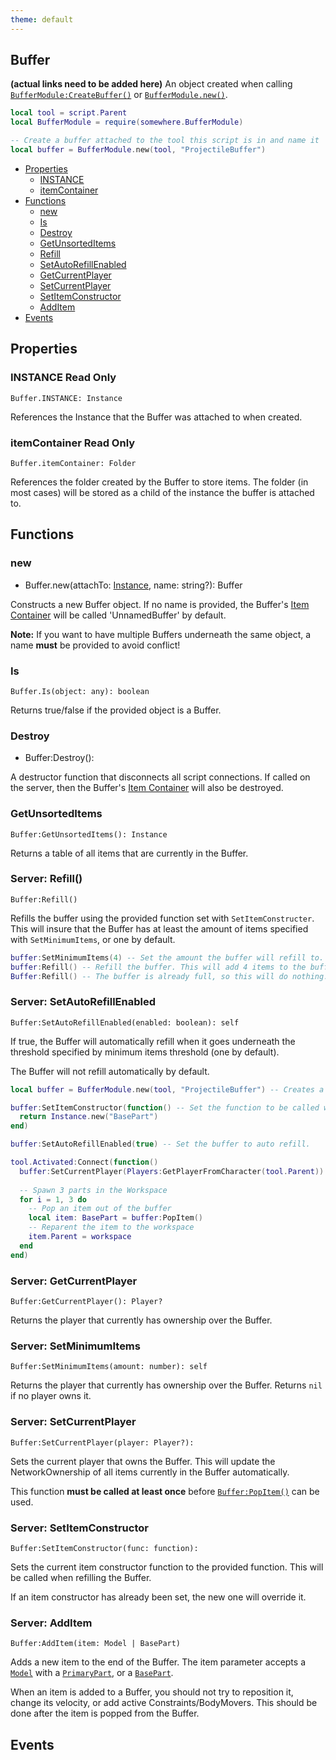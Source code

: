 ```yaml
---
theme: default
---
```


## Buffer

**(actual links need to be added here)**
An object created when calling [`BufferModule:CreateBuffer()`](/BufferModule#CreateBuffer) or [`BufferModule.new()`](/BufferModule#CreateBuffer).

```lua
local tool = script.Parent
local BufferModule = require(somewhere.BufferModule)

-- Create a buffer attached to the tool this script is in and name it 'Projectile Buffer'
local buffer = BufferModule.new(tool, "ProjectileBuffer")
```

- [Properties](#properties)
  - [INSTANCE](#instance-read-only)
  - [itemContainer](#instance-read-only)
- [Functions](#functions)
  - [new](#new)
  - [Is](#is)
  - [Destroy](#destroy)
  - [GetUnsortedItems](#getunsorteditems)
  - [Refill](#server-refill)
  - [SetAutoRefillEnabled](#server-setautorefillenabled)
  - [GetCurrentPlayer](#server-getcurrentplayer)
  - [SetCurrentPlayer](#server-setcurrentplayer)
  - [SetItemConstructor](#server-setitemconstructor)
  - [AddItem](#server-additem)
- [Events](#events)

## Properties

### INSTANCE <span class="read-only-tag">Read Only</span>
`Buffer.INSTANCE: Instance`

References the Instance that the Buffer was attached to when created.

### itemContainer <span class="read-only-tag">Read Only</span>
`Buffer.itemContainer: Folder`

References the folder created by the Buffer to store items. The folder (in most cases) will be stored as a child of the instance the buffer is attached to.

## Functions

### new
- Buffer.new(attachTo: [Instance](https://developer.roblox.com/api-reference/class/Instance), name: string?): Buffer

Constructs a new Buffer object. If no name is provided, the Buffer's [Item Container](#itemcontainer) will be called 'UnnamedBuffer' by default.

**Note:** If you want to have multiple Buffers underneath the same object, a name **must** be provided to avoid conflict!

### Is
`Buffer.Is(object: any): boolean`

Returns true/false if the provided object is a Buffer. 

### Destroy
- Buffer:Destroy():

A destructor function that disconnects all script connections. If called on the server, then the Buffer's [Item Container](#itemcontainer) will also be destroyed.

### GetUnsortedItems

`Buffer:GetUnsortedItems(): Instance`

Returns a table of all items that are currently in the Buffer. 

### <span class="server-prefix">Server:</span> Refill()
`Buffer:Refill()`

Refills the buffer using the provided function set with `SetItemConstructer`. This will insure that the Buffer has at least the amount of items specified with `SetMinimumItems`, or one by default.

```lua
buffer:SetMinimumItems(4) -- Set the amount the buffer will refill to.
buffer:Refill() -- Refill the buffer. This will add 4 items to the buffer's ItemContainer.
Buffer:Refill() -- The buffer is already full, so this will do nothing.
```

### <span class="server-prefix">Server:</span> SetAutoRefillEnabled
`Buffer:SetAutoRefillEnabled(enabled: boolean): self`

If true, the Buffer will automatically refill when it goes underneath the threshold specified by minimum items threshold (one by default).

The Buffer will not refill automatically by default.

```lua
local buffer = BufferModule.new(tool, "ProjectileBuffer") -- Creates a new buffer.

buffer:SetItemConstructor(function() -- Set the function to be called when creating items for the buffer.
  return Instance.new("BasePart")
end)

buffer:SetAutoRefillEnabled(true) -- Set the buffer to auto refill.

tool.Activated:Connect(function()
  buffer:SetCurrentPlayer(Players:GetPlayerFromCharacter(tool.Parent))
  
  -- Spawn 3 parts in the Workspace
  for i = 1, 3 do
    -- Pop an item out of the buffer
    local item: BasePart = buffer:PopItem()
    -- Reparent the item to the workspace
    item.Parent = workspace
  end
end)
```

### <span class="server-prefix">Server:</span> GetCurrentPlayer
`Buffer:GetCurrentPlayer(): Player?`

Returns the player that currently has ownership over the Buffer.

### <span class="server-prefix">Server:</span> SetMinimumItems
`Buffer:SetMinimumItems(amount: number): self`

Returns the player that currently has ownership over the Buffer. Returns `nil` if no player owns it.

### <span class="server-prefix">Server:</span> SetCurrentPlayer
`Buffer:SetCurrentPlayer(player: Player?):`

Sets the current player that owns the Buffer. This will update the NetworkOwnership of all items currently in the Buffer automatically.

This function **must be called at least once** before [`Buffer:PopItem()`](#popitem) can be used.

### <span class="server-prefix">Server:</span> SetItemConstructor
`Buffer:SetItemConstructor(func: function):`

Sets the current item constructor function to the provided function. This will be called when refilling the Buffer.

If an item constructor has already been set, the new one will override it.

### <span class="server-prefix">Server:</span> AddItem
`Buffer:AddItem(item: Model | BasePart)`

Adds a new item to the end of the Buffer. The item parameter accepts a [`Model`](https://developer.roblox.com/api-reference/class/Model) with a [`PrimaryPart`](https://developer.roblox.com/api-reference/class/PrimaryPart), or a [`BasePart`](https://developer.roblox.com/api-reference/class/BasePart).

When an item is added to a Buffer, you should not try to reposition it, change its velocity, or add active Constraints/BodyMovers. This should be done after the item is popped from the Buffer.

## Events
